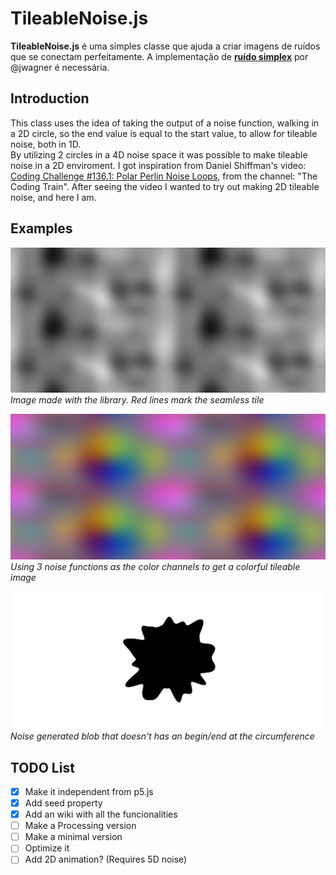 # TileableNoise.js

**TileableNoise.js** é uma simples classe que ajuda a criar imagens de ruídos que se conectam perfeitamente.
A implementação de [**ruído simplex**](https://github.com/jwagner/simplex-noise.js) por @jwagner é necessária.

## Introduction

This class uses the idea of taking the output of a noise function, walking in a 2D circle, so the end value is equal to the start value, to allow for tileable noise, both in 1D.\
By utilizing 2 circles in a 4D noise space it was possible to make tileable noise in a 2D enviroment.
I got inspiration from Daniel Shiffman's video: [Coding Challenge #136.1: Polar Perlin Noise Loops](https://www.youtube.com/watch?v=ZI1dmHv3MeM), from the channel: "The Coding Train". After seeing the video I wanted to try out making 2D tileable noise, and here I am.

## Examples

![Tileable noise example with red lines marking the seamless tile](images/example_simple.png)
*Image made with the library. Red lines mark the seamless tile*

![Colorful image generated with 3 noise functions](images/example_rgb.png)
*Using 3 noise functions as the color channels to get a colorful tileable image*

![Seamless noise generated black blob](images/example_blob.png)
*Noise generated blob that doesn't has an begin/end at the circumference*

## TODO List

- [x] Make it independent from p5.js
- [x] Add seed property
- [x] Add an wiki with all the funcionalities
- [ ] Make a Processing version
- [ ] Make a minimal version
- [ ] Optimize it
- [ ] Add 2D animation? (Requires 5D noise)
